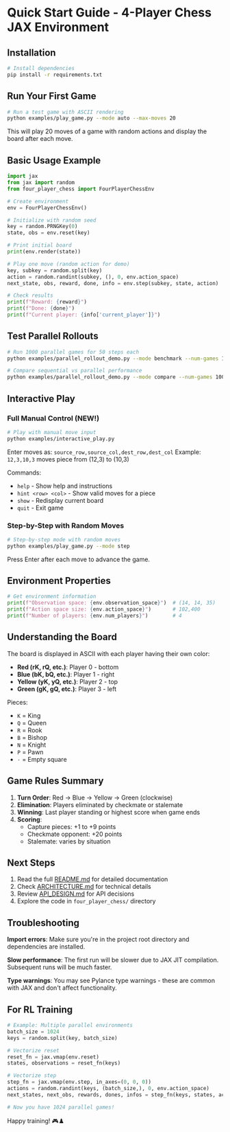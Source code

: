# Quick Start Guide - 4-Player Chess JAX Environment

## Installation

```bash
# Install dependencies
pip install -r requirements.txt
```

## Run Your First Game

```bash
# Run a test game with ASCII rendering
python examples/play_game.py --mode auto --max-moves 20
```

This will play 20 moves of a game with random actions and display the board after each move.

## Basic Usage Example

```python
import jax
from jax import random
from four_player_chess import FourPlayerChessEnv

# Create environment
env = FourPlayerChessEnv()

# Initialize with random seed
key = random.PRNGKey(0)
state, obs = env.reset(key)

# Print initial board
print(env.render(state))

# Play one move (random action for demo)
key, subkey = random.split(key)
action = random.randint(subkey, (), 0, env.action_space)
next_state, obs, reward, done, info = env.step(subkey, state, action)

# Check results
print(f"Reward: {reward}")
print(f"Done: {done}")
print(f"Current player: {info['current_player']}")
```

## Test Parallel Rollouts

```bash
# Run 1000 parallel games for 50 steps each
python examples/parallel_rollout_demo.py --mode benchmark --num-games 1000 --num-steps 50

# Compare sequential vs parallel performance
python examples/parallel_rollout_demo.py --mode compare --num-games 100
```

## Interactive Play

### Full Manual Control (NEW!)

```bash
# Play with manual move input
python examples/interactive_play.py
```

Enter moves as: `source_row,source_col,dest_row,dest_col`
Example: `12,3,10,3` moves piece from (12,3) to (10,3)

Commands:
- `help` - Show help and instructions
- `hint <row> <col>` - Show valid moves for a piece
- `show` - Redisplay current board
- `quit` - Exit game

### Step-by-Step with Random Moves

```bash
# Step-by-step mode with random moves
python examples/play_game.py --mode step
```

Press Enter after each move to advance the game.

## Environment Properties

```python
# Get environment information
print(f"Observation space: {env.observation_space}")  # (14, 14, 35)
print(f"Action space size: {env.action_space}")       # 102,400
print(f"Number of players: {env.num_players}")        # 4
```

## Understanding the Board

The board is displayed in ASCII with each player having their own color:
- **Red (rK, rQ, etc.)**: Player 0 - bottom
- **Blue (bK, bQ, etc.)**: Player 1 - right  
- **Yellow (yK, yQ, etc.)**: Player 2 - top
- **Green (gK, gQ, etc.)**: Player 3 - left

Pieces:
- `K` = King
- `Q` = Queen
- `R` = Rook
- `B` = Bishop
- `N` = Knight
- `P` = Pawn
- `·` = Empty square

## Game Rules Summary

1. **Turn Order**: Red → Blue → Yellow → Green (clockwise)
2. **Elimination**: Players eliminated by checkmate or stalemate
3. **Winning**: Last player standing or highest score when game ends
4. **Scoring**:
   - Capture pieces: +1 to +9 points
   - Checkmate opponent: +20 points
   - Stalemate: varies by situation

## Next Steps

1. Read the full [README.md](README.md) for detailed documentation
2. Check [ARCHITECTURE.md](ARCHITECTURE.md) for technical details
3. Review [API_DESIGN.md](API_DESIGN.md) for API decisions
4. Explore the code in `four_player_chess/` directory

## Troubleshooting

**Import errors**: Make sure you're in the project root directory and dependencies are installed.

**Slow performance**: The first run will be slower due to JAX JIT compilation. Subsequent runs will be much faster.

**Type warnings**: You may see Pylance type warnings - these are common with JAX and don't affect functionality.

## For RL Training

```python
# Example: Multiple parallel environments
batch_size = 1024
keys = random.split(key, batch_size)

# Vectorize reset
reset_fn = jax.vmap(env.reset)
states, observations = reset_fn(keys)

# Vectorize step  
step_fn = jax.vmap(env.step, in_axes=(0, 0, 0))
actions = random.randint(keys, (batch_size,), 0, env.action_space)
next_states, next_obs, rewards, dones, infos = step_fn(keys, states, actions)

# Now you have 1024 parallel games!
```

Happy training! 🎮♟️